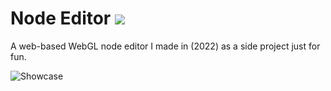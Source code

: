 # Node Editor ![](https://img.shields.io/badge/DISCLAIMER-OLD_CODE_AHEAD!_%F0%9F%98%9F-f7df1e.svg?logo=javascript)

A web-based WebGL node editor I made in (2022) as a side project just for fun.


![Showcase](https://github.com/user-attachments/assets/e6ef1975-5e9f-4fdd-8d8f-ca45ccc82ae5)
